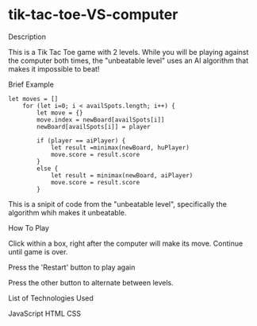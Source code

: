 # tik-tac-toe-VS-computer

Description 

This is a Tik Tac Toe game with 2 levels. While you will be playing against the computer both times, the "unbeatable level" uses an AI algorithm that makes it impossible to beat! 


Brief Example
```
let moves = []
    for (let i=0; i < availSpots.length; i++) {
        let move = {}
        move.index = newBoard[availSpots[i]]
        newBoard[availSpots[i]] = player

        if (player == aiPlayer) {
            let result =minimax(newBoard, huPlayer)
            move.score = result.score
        }
        else {
            let result = minimax(newBoard, aiPlayer)
            move.score = result.score
        }

```

This is a snipit of code from the "unbeatable level", specifically the algorithm whih makes it unbeatable. 

How To Play

Click within a box, right after the computer will make its move. Continue until game is over. 

Press the 'Restart' button to play again 

Press the other button to alternate between levels.

List of Technologies Used 

JavaScript
HTML
CSS

